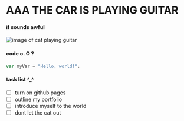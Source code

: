 # AAA THE CAR IS PLAYING GUITAR
#### it sounds awful

![image of cat playing guitar](https://github.com/angelajsantos/skills-communicate-using-markdown/assets/143152520/36ea86ab-a1f5-4422-9a43-1af9b8996e3a)

#### code o. O ?
``` javascript
var myVar = "Hello, world!";
```

#### task list ^_^
- [ ] turn on github pages
- [ ] outline my portfolio
- [ ] introduce myself to the world
- [ ] dont let the cat out
